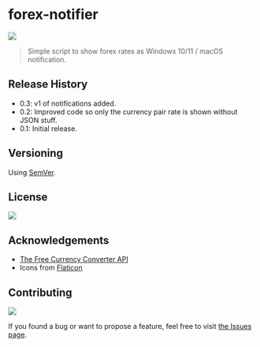 # forex-notifier

![](https://img.shields.io/badge/platform-Windows%20%7C%20macOS-blue)

>Simple script to show forex rates as Windows 10/11 / macOS notification.

<!-- ## Screenshots -->

<!-- ![]() -->

<!-- ## How to use

Lorem ipsum -->

<!-- ## Roadmap

- Lorem ipsum
- Lorem ipsum
- Lorem ipsum -->

## Release History

- 0.3: v1 of notifications added.
- 0.2: Improved code so only the currency pair rate is shown without JSON stuff.
- 0.1: Initial release.

<!-- <details>

<summary>
Click to see all updates < #.##
</summary> -->

<!-- - Lorem ipsum -->

<!-- </details> -->

<!-- <br> -->

## Versioning

Using [SemVer](http://semver.org/).

## License

![](https://img.shields.io/github/license/vardecab/forex-notifier)
<!-- GNU General Public License v3.0, see [LICENSE.md](https://github.com/vardecab/umbrella/blob/master/LICENSE). -->

## Acknowledgements

-   [The Free Currency Converter API](https://free.currencyconverterapi.com/)
- Icons from [Flaticon](https://www.flaticon.com)

## Contributing

![](https://img.shields.io/github/issues/vardecab/forex-notifier)

If you found a bug or want to propose a feature, feel free to visit [the Issues page](https://github.com/vardecab/forex-notifier/issues).